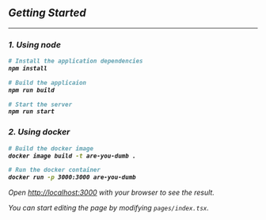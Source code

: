 <i>

## Getting Started
---

<b>

### 1. Using node

```bash
# Install the application dependencies
npm install

# Build the applicaion
npm run build

# Start the server
npm run start
```
</b>

<b>

### 2. Using docker

```bash
# Build the docker image
docker image build -t are-you-dumb .

# Run the docker container
docker run -p 3000:3000 are-you-dumb
```
</b>

Open [http://localhost:3000](http://localhost:3000) with your browser to see the result.

You can start editing the page by modifying `pages/index.tsx`.

</i>